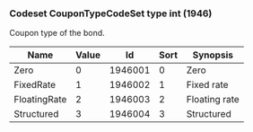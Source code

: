 ### Codeset CouponTypeCodeSet type int (1946)

Coupon type of the bond.

| Name         | Value | Id      | Sort | Synopsis      |
|--------------|-------|---------|------|---------------|
| Zero         | 0     | 1946001 | 0    | Zero          |
| FixedRate    | 1     | 1946002 | 1    | Fixed rate    |
| FloatingRate | 2     | 1946003 | 2    | Floating rate |
| Structured   | 3     | 1946004 | 3    | Structured    |

